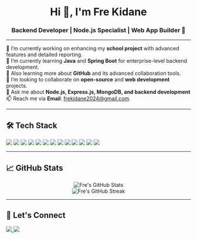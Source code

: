 <h1 align="center">Hi 👋, I'm Fre Kidane</h1>
<h3 align="center">Backend Developer | Node.js Specialist | Web App Builder 🚀</h3>

---

🔭 I’m currently working on enhancing my **school project** with advanced features and detailed reporting.  
🌱 I’m currently learning **Java** and **Spring Boot** for enterprise-level backend development.  
🌱 Also learning more about **GitHub** and its advanced collaboration tools.  
👯 I’m looking to collaborate on **open-source** and **web development** projects.  
💬 Ask me about **Node.js, Express.js, MongoDB, and backend development**  
📫 Reach me via **Email**: frekidane2024@gmail.com. 

---

## 🛠️ Tech Stack

<p align="left">
  <img src="https://img.shields.io/badge/HTML5-E34F26?logo=html5&logoColor=white" />
  <img src="https://img.shields.io/badge/CSS3-1572B6?logo=css3&logoColor=white" />
  <img src="https://img.shields.io/badge/JavaScript-F7DF1E?logo=javascript&logoColor=black" />
  <img src="https://img.shields.io/badge/Node.js-339933?logo=node.js&logoColor=white" />
  <img src="https://img.shields.io/badge/Express.js-000000?logo=express&logoColor=white" />
  <img src="https://img.shields.io/badge/MongoDB-47A248?logo=mongodb&logoColor=white" />
  <img src="https://img.shields.io/badge/JWT-black?logo=jsonwebtokens&logoColor=white" />
  <img src="https://img.shields.io/badge/NPM-CB3837?logo=npm&logoColor=white" />
  <img src="https://img.shields.io/badge/Nodemon-76D04B?logo=nodemon&logoColor=white" />
  <img src="https://img.shields.io/badge/Render-00979D?logo=render&logoColor=white" />
  <img src="https://img.shields.io/badge/GitHub-181717?logo=github&logoColor=white" />
  <img src="https://img.shields.io/badge/Java-007396?logo=java&logoColor=white" />
  <img src="https://img.shields.io/badge/Spring_Boot-6DB33F?logo=spring-boot&logoColor=white" />
</p>


---

## 📈 GitHub Stats

<p align="center">
  <img src="https://github-readme-stats.vercel.app/api?username=frekidane&show_icons=true&theme=radical" alt="Fre's GitHub Stats" />
  <br />
  <img src="https://github-readme-streak-stats.herokuapp.com/?user=frekidane&theme=radical" alt="Fre's GitHub Streak" />
</p>

---

## 🔗 Let's Connect

<p align="left">
  <a href="mailto:your_email@example.com" target="_blank">
    <img src="https://img.shields.io/badge/Email-D14836?logo=gmail&logoColor=white" />
  </a>
  <a href="https://github.com/frekidane" target="_blank">
    <img src="https://img.shields.io/badge/GitHub-100000?logo=github&logoColor=white" />
  </a>
</p>

